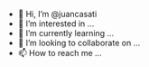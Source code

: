 - 👋 Hi, I’m @juancasati
- 👀 I’m interested in ...
- 🌱 I’m currently learning ...
- 💞️ I’m looking to collaborate on ...
- 📫 How to reach me ...

<!---
juancasati/juancasati is a ✨ special ✨ repository because its `README.md` (this file) appears on your GitHub profile.
You can click the Preview link to take a look at your changes.
--->
